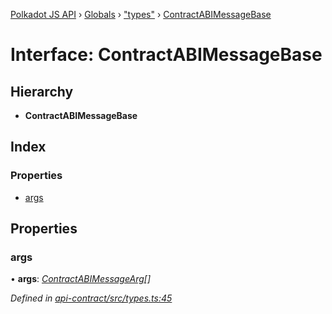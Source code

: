 [Polkadot JS API](../README.md) › [Globals](../globals.md) › ["types"](../modules/_types_.md) › [ContractABIMessageBase](_types_.contractabimessagebase.md)

# Interface: ContractABIMessageBase

## Hierarchy

* **ContractABIMessageBase**

## Index

### Properties

* [args](_types_.contractabimessagebase.md#args)

## Properties

###  args

• **args**: *[ContractABIMessageArg](../modules/_types_.md#contractabimessagearg)[]*

*Defined in [api-contract/src/types.ts:45](https://github.com/polkadot-js/api/blob/77bf33b4e/packages/api-contract/src/types.ts#L45)*
